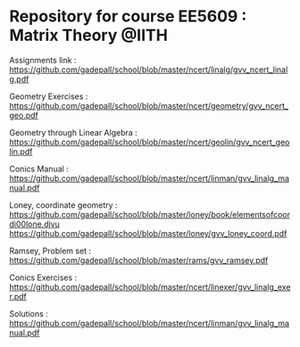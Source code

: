 # Repository for course EE5609 : Matrix Theory @IITH

Assignments link : https://github.com/gadepall/school/blob/master/ncert/linalg/gvv_ncert_linalg.pdf

Geometry Exercises : https://github.com/gadepall/school/blob/master/ncert/geometry/gvv_ncert_geo.pdf

Geometry through Linear Algebra : https://github.com/gadepall/school/blob/master/ncert/geolin/gvv_ncert_geolin.pdf

Conics Manual : https://github.com/gadepall/school/blob/master/ncert/linman/gvv_linalg_manual.pdf

Loney, coordinate geometry : https://github.com/gadepall/school/blob/master/loney/book/elementsofcoordi00lone.djvu
                             https://github.com/gadepall/school/blob/master/loney/gvv_loney_coord.pdf


Ramsey, Problem set : https://github.com/gadepall/school/blob/master/rams/gvv_ramsey.pdf

Conics Exercises : https://github.com/gadepall/school/blob/master/ncert/linexer/gvv_linalg_exer.pdf

Solutions : https://github.com/gadepall/school/blob/master/ncert/linman/gvv_linalg_manual.pdf
